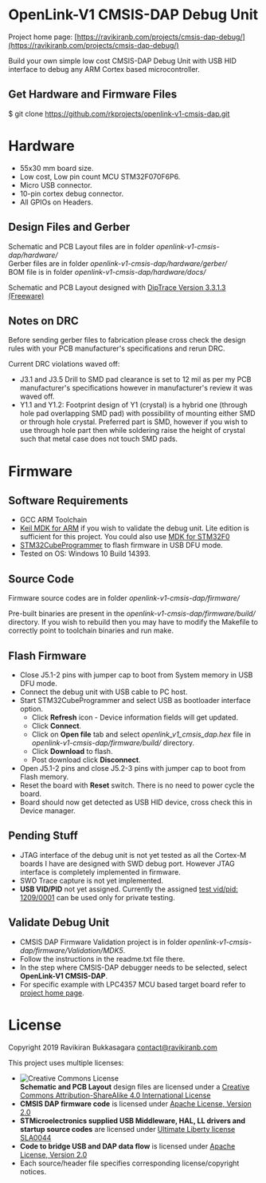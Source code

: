 # OpenLink-V1 CMSIS-DAP Debug Unit

Project home page: [https://ravikiranb.com/projects/cmsis-dap-debug/](https://ravikiranb.com/projects/cmsis-dap-debug/)

Build your own simple low cost CMSIS-DAP Debug Unit with USB HID interface 
to debug any ARM Cortex based microcontroller.

## Get Hardware and Firmware Files

$ git clone https://github.com/rkprojects/openlink-v1-cmsis-dap.git


# Hardware

* 55x30 mm board size.
* Low cost, Low pin count MCU STM32F070F6P6.
* Micro USB connector.
* 10-pin cortex debug connector.
* All GPIOs on Headers.

## Design Files and Gerber

Schematic and PCB Layout files are in folder *openlink-v1-cmsis-dap/hardware/*  
Gerber files are in folder *openlink-v1-cmsis-dap/hardware/gerber/*  
BOM file is in folder *openlink-v1-cmsis-dap/hardware/docs/*  

Schematic and PCB Layout designed with [DipTrace Version 3.3.1.3 (Freeware)](https://diptrace.com/)  

## Notes on DRC

Before sending gerber files to fabrication please cross check the design rules 
with your PCB manufacturer's specifications and rerun DRC.

Current DRC violations waved off:
* J3.1 and J3.5 Drill to SMD pad clearance is set to 12 mil as per my PCB manufacturer's specifications however 
in manufacturer's review it was waved off.
* Y1.1 and Y1.2: Footprint design of Y1 (crystal) is a hybrid one (through hole pad overlapping SMD pad) 
with possibility of mounting either SMD or through hole crystal. Preferred part is SMD, however 
if you wish to use through hole part then while soldering raise the height of crystal such that 
metal case does not touch SMD pads.

# Firmware

## Software Requirements

* GCC ARM Toolchain
* [Keil MDK for ARM](http://www.keil.com/products/arm/mdk.asp) if you wish to validate the debug unit. 
Lite edition is sufficient for this project. 
You could also use [MDK for STM32F0](https://www2.keil.com/stmicroelectronics-stm32/mdk)
* [STM32CubeProgrammer](https://www.st.com/en/development-tools/stm32cubeprog.html) to flash firmware in USB DFU mode.
* Tested on OS: Windows 10 Build 14393.

## Source Code

Firmware source codes are in folder *openlink-v1-cmsis-dap/firmware/*

Pre-built binaries are present in the *openlink-v1-cmsis-dap/firmware/build/* directory. 
If you wish to rebuild then you may have to modify the Makefile to correctly point 
to toolchain binaries and run make.


## Flash Firmware

* Close J5.1-2 pins with jumper cap to boot from System memory in USB DFU mode.
* Connect the debug unit with USB cable to PC host.
* Start STM32CubeProgrammer and select USB as bootloader interface option. 
	* Click **Refresh** icon - Device information fields will get updated.
	* Click **Connect**.
	* Click on **Open file** tab and select *openlink_v1_cmsis_dap.hex* file 
	in *openlink-v1-cmsis-dap/firmware/build/* directory.
	* Click **Download** to flash.
	* Post download click **Disconnect**.
* Open J5.1-2 pins and close J5.2-3 pins with jumper cap to boot from Flash memory.
* Reset the board with **Reset** switch. There is no need to power cycle the board.
* Board should now get detected as USB HID device, cross check this in Device manager.

## Pending Stuff

* JTAG interface of the debug unit is not yet tested as 
all the Cortex-M boards I have are designed with SWD debug port. 
However JTAG interface is completely implemented in firmware.
* SWO Trace capture is not yet implemented.
* **USB VID/PID** not yet assigned. Currently the assigned [test vid/pid: 1209/0001](http://pid.codes) 
can be used only for private testing.

## Validate Debug Unit

* CMSIS DAP Firmware Validation project is in 
folder *openlink-v1-cmsis-dap/firmware/Validation/MDK5*.
* Follow the instructions in the readme.txt file there.
* In the step where CMSIS-DAP debugger needs to be selected, select **OpenLink-V1 CMSIS-DAP**.
* For specific example with LPC4357 MCU based target 
board refer to [project home page](https://ravikiranb.com/projects/cmsis-dap-debug/).

# License

Copyright 2019 Ravikiran Bukkasagara <contact@ravikiranb.com>

This project uses multiple licenses:

* ![Creative Commons License](https://i.creativecommons.org/l/by-sa/4.0/88x31.png)  
**Schematic and PCB Layout** design files are licensed under a 
[Creative Commons Attribution-ShareAlike 4.0 International License](http://creativecommons.org/licenses/by-sa/4.0/)
* **CMSIS DAP firmware code** is licensed under [Apache License, Version 2.0](www.apache.org/licenses/LICENSE-2.0)
* **STMicroelectronics supplied USB Middleware, HAL, LL drivers and startup source codes** are licensed 
under [Ultimate Liberty license SLA0044](www.st.com/SLA0044)
* **Code to bridge USB and DAP data flow** is licensed under [Apache License, Version 2.0](www.apache.org/licenses/LICENSE-2.0)
* Each source/header file specifies corresponding license/copyright notices.

